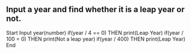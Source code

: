 ## Input a year and find whether it is a leap year or not.

Start
    Input year(number)
    if(year / 4 == 0) THEN
        print(Leap Year)
    if(year / 100 = 0) THEN
        print(Not a leap year)
    if(year / 400) THEN
        print(Leap Year)
End